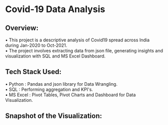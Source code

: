 # Covid-19 Data Analysis
## Overview:                                                                                                                      
• This project is a descriptive analysis of Covid19 spread across India during Jan-2020 to Oct-2021.                                                         
• The project involves extracting data from json file, generating insights and visualization with SQL and MS Excel Dashboard.                                        

## Tech Stack Used:                                                                                                         
• Python : Pandas and json library for Data Wrangling.                                                                                
• SQL : Performing aggregation and KPI's.                                                                                                      
• MS Excel : Pivot Tables, Pivot Charts and Dashboard for Data Visualization.                                                                  

## Snapshot of the Visualization:
